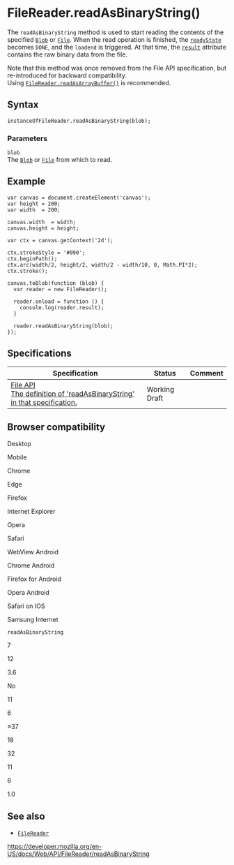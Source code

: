 # FileReader.readAsBinaryString()

The `readAsBinaryString` method is used to start reading the contents of the specified [`Blob`](../blob) or [`File`](../file). When the read operation is finished, the [`readyState`](readystate) becomes `DONE`, and the `loadend` is triggered. At that time, the [`result`](result) attribute contains the raw binary data from the file.

Note that this method was once removed from the File API specification, but re-introduced for backward compatibility.  
Using [`FileReader.readAsArrayBuffer()`](readasarraybuffer) is recommended.

## Syntax

    instanceOfFileReader.readAsBinaryString(blob);

### Parameters

`blob`  
The [`Blob`](../blob) or [`File`](../file) from which to read.

## Example

    var canvas = document.createElement('canvas');
    var height = 200;
    var width  = 200;

    canvas.width  = width;
    canvas.height = height;

    var ctx = canvas.getContext('2d');

    ctx.strokeStyle = '#090';
    ctx.beginPath();
    ctx.arc(width/2, height/2, width/2 - width/10, 0, Math.PI*2);
    ctx.stroke();

    canvas.toBlob(function (blob) {
      var reader = new FileReader();

      reader.onload = function () {
        console.log(reader.result);
      }

      reader.readAsBinaryString(blob);
    });

## Specifications

<table><thead><tr class="header"><th>Specification</th><th>Status</th><th>Comment</th></tr></thead><tbody><tr class="odd"><td><a href="https://w3c.github.io/FileAPI/#readAsBinaryString">File API<br />
<span class="small">The definition of 'readAsBinaryString' in that specification.</span></a></td><td><span class="spec-wd">Working Draft</span></td><td></td></tr></tbody></table>

## Browser compatibility

Desktop

Mobile

Chrome

Edge

Firefox

Internet Explorer

Opera

Safari

WebView Android

Chrome Android

Firefox for Android

Opera Android

Safari on IOS

Samsung Internet

`readAsBinaryString`

7

12

3.6

No

11

6

≤37

18

32

11

6

1.0

## See also

- [`FileReader`](../filereader)

<a href="https://developer.mozilla.org/en-US/docs/Web/API/FileReader/readAsBinaryString" class="_attribution-link">https://developer.mozilla.org/en-US/docs/Web/API/FileReader/readAsBinaryString</a>
